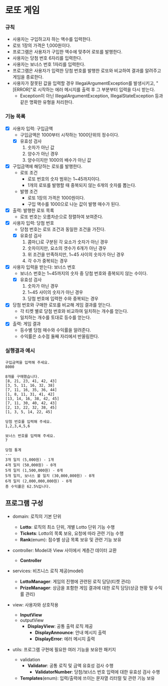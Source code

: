 # 로또 게임

### 규칙

- 사용자는 구입하고자 하는 액수를 입력한다.
- 로또 1장의 가격은 1,000원이다.
- 프로그램은 사용자가 구입한 액수에 맞추어 로또를 발행한다.
- 사용자는 당첨 번호 6자리를 입력한다.
- 사용자는 보너스 번호 1자리를 입력한다.
- 프로그램은 사용자가 입력한 당첨 번호를 발행한 로또와 비교하여 결과를 알려주고 게임을 종료한다.
- 사용자가 잘못된 값을 입력할 경우 IllegalArgumentException를 발생시키고, "[ERROR]"로 시작하는 에러 메시지를 출력 후 그 부분부터 입력을 다시 받는다.
    - Exception이 아닌 IllegalArgumentException, IllegalStateException 등과 같은 명확한 유형을 처리한다.

### 기능 목록

- [x] 사용자 입력: 구입금액
    - 구입금액은 1000부터 시작하는 1000단위의 정수이다.
    - [x] 유효성 검사
        1. 숫자가 아닌 값
        2. 양수가 아닌 경우
        3. 양수이지만 1000의 배수가 아닌 값
- [x] 구입금액에 해당하는 로또를 발행한다.
    - 로또 조건
        - 로또 번호의 숫자 범위는 1~45까지이다.
        - 1개의 로또를 발행할 때 중복되지 않는 6개의 숫자를 뽑는다.
    - 발행 조건
        - 로또 1장의 가격은 1000원이다.
        - 구입 액수를 1000으로 나눈 값이 발행 매수가 된다.
- [x] 출력: 발행한 로또 목록
    - 로또 번호는 오름차순으로 정렬하여 보여준다.
- [x] 사용자 입력: 당첨 번호
    - 당첨 번호는 로또 조건과 동일한 조건을 가진다.
    - [x] 유효성 검사
        1. 콤마(,)로 구분된 각 요소가 숫자가 아닌 경우
        2. 숫자이지만, 요소의 갯수가 6개가 아닌 경우
        3. 위 조건을 만족하지만, 1~45 사이의 숫자가 아닌 경우
        4. 각 수가 중복되는 경우
- [x] 사용자 입력을 받는다: 보너스 번호
    - 보너스 번호는 1~45까지의 숫자 중 당첨 번호와 중복되지 않는 수이다.
    - [x] 유효성 검사
        1. 숫자가 아닌 경우
        2. 1~45 사이의 숫자가 아닌 경우
        3. 당첨 번호에 입력한 수와 중복되는 경우
- [x] 당첨 번호와 구매한 로또를 비교해 게임 결과를 얻는다.
    - 각 티켓 별로 당첨 번호와 비교하여 일치하는 개수를 얻는다.
    - 일치하는 개수를 토대로 등수를 얻는다.
- [x] 출력: 게임 결과
    - 등수별 당첨 매수와 수익률을 알려준다.
    - 수익률은 소수점 둘째 자리에서 반올림한다.

### 실행결과 예시

```
구입금액을 입력해 주세요.
8000

8개를 구매했습니다.
[8, 21, 23, 41, 42, 43]
[3, 5, 11, 16, 32, 38]
[7, 11, 16, 35, 36, 44]
[1, 8, 11, 31, 41, 42]
[13, 14, 16, 38, 42, 45]
[7, 11, 30, 40, 42, 43]
[2, 13, 22, 32, 38, 45]
[1, 3, 5, 14, 22, 45]

당첨 번호를 입력해 주세요.
1,2,3,4,5,6

보너스 번호를 입력해 주세요.
7

당첨 통계
---
3개 일치 (5,000원) - 1개
4개 일치 (50,000원) - 0개
5개 일치 (1,500,000원) - 0개
5개 일치, 보너스 볼 일치 (30,000,000원) - 0개
6개 일치 (2,000,000,000원) - 0개
총 수익률은 62.5%입니다.
```

## 프로그램 구성

- domain: 로직의 기본 단위
    - **Lotto**: 로직의 최소 단위, 개별 Lotto 단위 기능 수행
    - **Tickets**: Lotto의 목록 보유, 요청에 따라 관련 기능 수행
    - **Rank**(enum): 점수별 상금 목록 보유 및 관련 기능 보유

- controller: Model과 View 사이에서 계층간 데이터 교환
    - **Controller**

- services: 비즈니스 로직 제공(model)
    - **LottoManager**: 게임의 진행에 관련된 로직 담당(티켓 관리)
    - **PrizeManager**: 상금을 포함한 게임 결과에 대한 로직 담당(상금 현황 및 수익률 관리)

- view: 사용자와 상호작용
    - **InputView**
    - outputView
        - **DisplayView**: 공통 출력 로직 제공
            - **DisplayAnnounce**: 안내 메시지 출력
            - **DisplayError**: 에러 메시지 출력

- utils: 프로그램 구현에 필요한 여러 기능을 보유한 패키지
    - validation
        - **Validator**: 공통 로직 및 금액 유효성 검사 수행
            - **ValidatorNumber**: 당첨/보너스 번호 입력에 대한 유효성 검사 수행
    - **Templates**(enum): 입력/출력에 쓰이는 문자열 리터럴 및 관련 기능 보유

